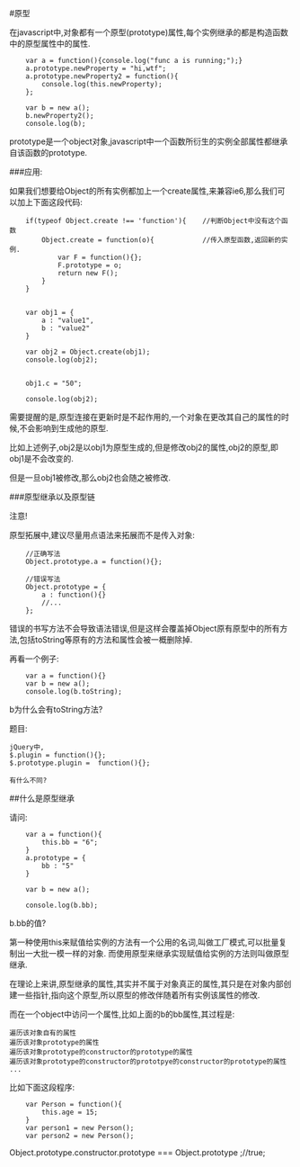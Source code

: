 #原型

在javascript中,对象都有一个原型(prototype)属性,每个实例继承的都是构造函数中的原型属性中的属性.

```
	var a = function(){console.log("func a is running;");}
	a.prototype.newProperty = "hi,wtf";
	a.prototype.newProperty2 = function(){
		console.log(this.newProperty);
	};

	var b = new a();
	b.newProperty2();
	console.log(b);

```


prototype是一个object对象,javascript中一个函数所衍生的实例全部属性都继承自该函数的prototype.



###应用:

如果我们想要给Object的所有实例都加上一个create属性,来兼容ie6,那么我们可以加上下面这段代码:
```
	if(typeof Object.create !== 'function'){	//判断Object中没有这个函数
		Object.create = function(o){			//传入原型函数,返回新的实例.
			var F = function(){};
			F.prototype = o;
			return new F();
		}
	}


	var obj1 = {
		a : "value1",
		b : "value2"
	}

	var obj2 = Object.create(obj1);
	console.log(obj2);


	obj1.c = "50";

	console.log(obj2);
```

需要提醒的是,原型连接在更新时是不起作用的,一个对象在更改其自己的属性的时候,不会影响到生成他的原型.

比如上述例子,obj2是以obj1为原型生成的,但是修改obj2的属性,obj2的原型,即obj1是不会改变的.

但是一旦obj1被修改,那么obj2也会随之被修改.


###原型继承以及原型链

注意!

原型拓展中,建议尽量用点语法来拓展而不是传入对象:

```
	//正确写法
	Object.prototype.a = function(){};

	//错误写法
	Object.prototype = {
		a : function(){}
		//...
	};

```
错误的书写方法不会导致语法错误,但是这样会覆盖掉Object原有原型中的所有方法,包括toString等原有的方法和属性会被一概删除掉.



再看一个例子:

```
	var a = function(){}
	var b = new a();
	console.log(b.toString);

```
b为什么会有toString方法?

题目:

	jQuery中, 
	$.plugin = function(){};
	$.prototype.plugin =  function(){};

	有什么不同?
	

##什么是原型继承



请问:
```
	var a = function(){
		this.bb = "6";
	}
	a.prototype = {
		bb : "5"
	}

	var b = new a();

	console.log(b.bb);

```

b.bb的值?

第一种使用this来赋值给实例的方法有一个公用的名词,叫做工厂模式,可以批量复制出一大批一模一样的对象.
而使用原型来继承实现赋值给实例的方法则叫做原型继承.


在理论上来讲,原型继承的属性,其实并不属于对象真正的属性,其只是在对象内部创建一些指针,指向这个原型,所以原型的修改伴随着所有实例该属性的修改.

而在一个object中访问一个属性,比如上面的b的bb属性,其过程是:

	遍历该对象自有的属性
	遍历该对象prototype的属性
	遍历该对象prototype的constructor的prototype的属性
	遍历该对象prototype的constructor的prototpye的constructor的prototype的属性
	...

比如下面这段程序:

```
	var Person = function(){
		this.age = 15;
	}
	var person1 = new Person();
	var person2 = new Person();
```



Object.prototype.constructor.prototype === Object.prototype ;//true;